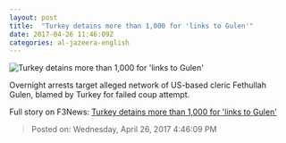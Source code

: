 ```yaml
---
layout: post
title:  "Turkey detains more than 1,000 for 'links to Gulen'"
date: 2017-04-26 11:46:09Z
categories: al-jazeera-english
---
```


![Turkey detains more than 1,000 for 'links to Gulen'](http://www.aljazeera.com/mritems/Images/2017/4/26/5573eb9d19a041289c8d7ba297cae4d6_18.jpg)

Overnight arrests target alleged network of US-based cleric Fethullah Gulen, blamed by Turkey for failed coup attempt.


Full story on F3News: [Turkey detains more than 1,000 for 'links to Gulen'](http://www.f3nws.com/n/X4yNCJ)

> Posted on: Wednesday, April 26, 2017 4:46:09 PM
